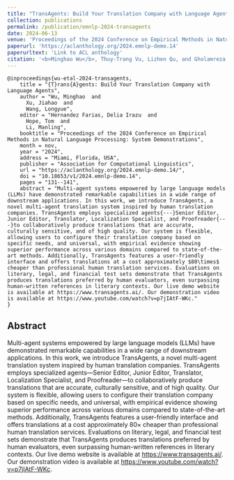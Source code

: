 ```yaml
---
title: "TransAgents: Build Your Translation Company with Language Agents"
collection: publications
permalink: /publication/emnlp-2024-transagents
date: 2024-06-13
venue: 'Proceedings of the 2024 Conference on Empirical Methods in Natural Language Processing (EMNLP 2024)'
paperurl: 'https://aclanthology.org/2024.emnlp-demo.14'
paperurltext: 'Link to ACL anthology'
citation: '<b>Minghao Wu</b>, Thuy-Trang Vu, Lizhen Qu, and Gholamreza Haffari. <a href="https://aclanthology.org/2024.emnlp-demo.14"><u>TransAgents: Build Your Translation Company with Language Agents</u></a>. <b>EMNLP 2024</b>'
---
```


```
@inproceedings{wu-etal-2024-transagents,
    title = "{T}rans{A}gents: Build Your Translation Company with Language Agents",
    author = "Wu, Minghao  and
      Xu, Jiahao  and
      Wang, Longyue",
    editor = "Hernandez Farias, Delia Irazu  and
      Hope, Tom  and
      Li, Manling",
    booktitle = "Proceedings of the 2024 Conference on Empirical Methods in Natural Language Processing: System Demonstrations",
    month = nov,
    year = "2024",
    address = "Miami, Florida, USA",
    publisher = "Association for Computational Linguistics",
    url = "https://aclanthology.org/2024.emnlp-demo.14/",
    doi = "10.18653/v1/2024.emnlp-demo.14",
    pages = "131--141",
    abstract = "Multi-agent systems empowered by large language models (LLMs) have demonstrated remarkable capabilities in a wide range of downstream applications. In this work, we introduce TransAgents, a novel multi-agent translation system inspired by human translation companies. TransAgents employs specialized agents{---}Senior Editor, Junior Editor, Translator, Localization Specialist, and Proofreader{---}to collaboratively produce translations that are accurate, culturally sensitive, and of high quality. Our system is flexible, allowing users to configure their translation company based on specific needs, and universal, with empirical evidence showing superior performance across various domains compared to state-of-the-art methods. Additionally, TransAgents features a user-friendly interface and offers translations at a cost approximately $80\times$ cheaper than professional human translation services. Evaluations on literary, legal, and financial test sets demonstrate that TransAgents produces translations preferred by human evaluators, even surpassing human-written references in literary contexts. Our live demo website is available at https://www.transagents.ai/. Our demonstration video is available at https://www.youtube.com/watch?v=p7jIAtF-WKc."
}
```

## Abstract
Multi-agent systems empowered by large language models (LLMs) have demonstrated remarkable capabilities in a wide range of downstream applications. In this work, we introduce TransAgents, a novel multi-agent translation system inspired by human translation companies. TransAgents employs specialized agents—Senior Editor, Junior Editor, Translator, Localization Specialist, and Proofreader—to collaboratively produce translations that are accurate, culturally sensitive, and of high quality. Our system is flexible, allowing users to configure their translation company based on specific needs, and universal, with empirical evidence showing superior performance across various domains compared to state-of-the-art methods. Additionally, TransAgents features a user-friendly interface and offers translations at a cost approximately 80× cheaper than professional human translation services. Evaluations on literary, legal, and financial test sets demonstrate that TransAgents produces translations preferred by human evaluators, even surpassing human-written references in literary contexts. Our live demo website is available at https://www.transagents.ai/. Our demonstration video is available at https://www.youtube.com/watch?v=p7jIAtF-WKc.